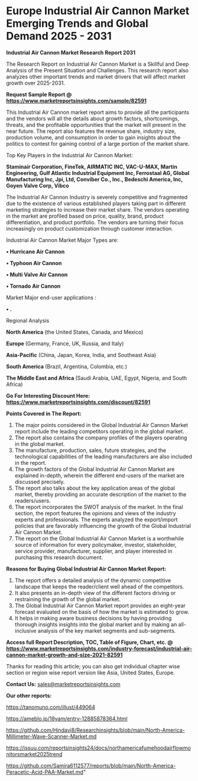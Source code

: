  # Europe Industrial Air Cannon Market Emerging Trends and Global Demand 2025 - 2031

<strong>Industrial Air Cannon Market Research Report 2031</strong>

The Research Report on Industrial Air Cannon Market is a Skillful and Deep Analysis of the Present Situation and Challenges. This research report also analyzes other important trends and market drivers that will affect market growth over 2025-2031.

<strong>Request Sample Report @ <a href=https://www.marketreportsinsights.com/sample/82591>https://www.marketreportsinsights.com/sample/82591</a></strong>

This Industrial Air Cannon market report aims to provide all the participants and the vendors will all the details about growth factors, shortcomings, threats, and the profitable opportunities that the market will present in the near future. The report also features the revenue share, industry size, production volume, and consumption in order to gain insights about the politics to contest for gaining control of a large portion of the market share.

Top Key Players in the Industrial Air Cannon Market:

<strong>Staminair Corporation, FineTek, AIRMATIC INC, VAC-U-MAX, Martin Engineering, Gulf Atlantic Industrial Equipment Inc, Ferrostaal AG, Global Manufacturing Inc, Jpi, Ltd, Conviber Co., Inc., Bedeschi America, Inc, Goyen Valve Corp, Vibco</strong>

The Industrial Air Cannon Industry is severely competitive and fragmented due to the existence of various established players taking part in different marketing strategies to increase their market share. The vendors operating in the market are profiled based on price, quality, brand, product differentiation, and product portfolio. The vendors are turning their focus increasingly on product customization through customer interaction.

Industrial Air Cannon Market Major Types are:

<strong>• Hurricane Air Cannon

• Typhoon Air Cannon

• Multi Valve Air Cannon

• Tornado Air Cannon</strong>

Market Major end-user applications :

<strong>• .</strong>

Regional Analysis

</u><strong><b>North America</b></strong> (the United States, Canada, and Mexico)

<strong><b>Europe </b></strong>(Germany, France, UK, Russia, and Italy)

<strong><b>Asia-Pacific</b></strong> (China, Japan, Korea, India, and Southeast Asia)

<strong><b>South America</b></strong> (Brazil, Argentina, Colombia, etc.)

<strong><b>The Middle East and Africa</b></strong> (Saudi Arabia, UAE, Egypt, Nigeria, and South Africa)

<strong>Go For Interesting Discount Here: <a href=https://www.marketreportsinsights.com/discount/82591>https://www.marketreportsinsights.com/discount/82591</a></strong>

<strong>Points Covered in The Report:</strong>
<ol>
  <li>The major points considered in the Global Industrial Air Cannon Market report include the leading competitors operating in the global market.</li>
  <li>The report also contains the company profiles of the players operating in the global market.</li>
  <li>The manufacture, production, sales, future strategies, and the technological capabilities of the leading manufacturers are also included in the report.</li>
  <li>The growth factors of the Global Industrial Air Cannon Market are explained in-depth, wherein the different end-users of the market are discussed precisely.</li>
  <li>The report also talks about the key application areas of the global market, thereby providing an accurate description of the market to the readers/users.</li>
  <li>The report incorporates the SWOT analysis of the market. In the final section, the report features the opinions and views of the industry experts and professionals. The experts analyzed the export/import policies that are favorably influencing the growth of the Global Industrial Air Cannon Market.</li>
  <li>The report on the Global Industrial Air Cannon Market is a worthwhile source of information for every policymaker, investor, stakeholder, service provider, manufacturer, supplier, and player interested in purchasing this research document.</li>
</ol>
<strong>Reasons for Buying Global Industrial Air Cannon Market Report:</strong>

<ol>
  <li>The report offers a detailed analysis of the dynamic competitive landscape that keeps the reader/client well ahead of the competitors.</li>
  <li>It also presents an in-depth view of the different factors driving or restraining the growth of the global market.</li>
  <li>The Global Industrial Air Cannon Market report provides an eight-year forecast evaluated on the basis of how the market is estimated to grow.</li>
  <li>It helps in making aware business decisions by having providing thorough insights insights into the global market and by making an all-inclusive analysis of the key market segments and sub-segments.</li>
</ol>
<strong>Access full Report Description, TOC, Table of Figure, Chart, etc. @ <a href=https://www.marketreportsinsights.com/industry-forecast/industrial-air-cannon-market-growth-and-size-2021-82591>https://www.marketreportsinsights.com/industry-forecast/industrial-air-cannon-market-growth-and-size-2021-82591</a></strong>


Thanks for reading this article; you can also get individual chapter wise section or region wise report version like Asia, United States, Europe.

<strong>Contact Us:</strong>
sales@marketreportsinsights.com

<strong>Our other reports:</strong>

<a href=https://tanomuno.com/illust/449064>https://tanomuno.com/illust/449064</a>

<a href=https://ameblo.jp/18yam/entry-12885878364.html>https://ameblo.jp/18yam/entry-12885878364.html</a>

<a href=https://github.com/Hindavi8/Researchinsights/blob/main/North-America-Millimeter-Wave-Scanner-Market.md>https://github.com/Hindavi8/Researchinsights/blob/main/North-America-Millimeter-Wave-Scanner-Market.md</a>

<a href=https://issuu.com/reportsinsights24/docs/northamericafumehoodairflowmonitorsmarket2025trend>https://issuu.com/reportsinsights24/docs/northamericafumehoodairflowmonitorsmarket2025trend</a>

<a href=https://github.com/Samira6112577/reports/blob/main/North-America-Peracetic-Acid-PAA-Market.md>https://github.com/Samira6112577/reports/blob/main/North-America-Peracetic-Acid-PAA-Market.md</a>"
